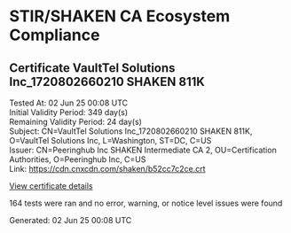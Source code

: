 # STIR/SHAKEN CA Ecosystem Compliance

## Certificate VaultTel Solutions Inc_1720802660210 SHAKEN 811K

Tested At: 02 Jun 25 00:08 UTC\
Initial Validity Period: 349 day(s)\
Remaining Validity Period: 24 day(s)\
Subject: CN=VaultTel Solutions Inc_1720802660210 SHAKEN 811K, O=VaultTel Solutions Inc, L=Washington, ST=DC, C=US\
Issuer: CN=Peeringhub Inc SHAKEN Intermediate CA 2, OU=Certification Authorities, O=Peeringhub Inc, C=US\
Link: https://cdn.cnxcdn.com/shaken/b52cc7c2ce.crt

[View certificate details](https://x509.io/?cert=MIIDRTCCAuugAwIBAgIRAKFnGblLLvo0Of1o%2BGGKqHQwCgYIKoZIzj0EAwIwfDELMAkGA1UEBhMCVVMxFzAVBgNVBAoMDlBlZXJpbmdodWIgSW5jMSIwIAYDVQQLDBlDZXJ0aWZpY2F0aW9uIEF1dGhvcml0aWVzMTAwLgYDVQQDDCdQZWVyaW5naHViIEluYyBTSEFLRU4gSW50ZXJtZWRpYXRlIENBIDIwHhcNMjQwNzEyMTY0NDIwWhcNMjUwNjI1MTgyODI0WjCBizELMAkGA1UEBhMCVVMxCzAJBgNVBAgMAkRDMRMwEQYDVQQHDApXYXNoaW5ndG9uMR8wHQYDVQQKDBZWYXVsdFRlbCBTb2x1dGlvbnMgSW5jMTkwNwYDVQQDDDBWYXVsdFRlbCBTb2x1dGlvbnMgSW5jXzE3MjA4MDI2NjAyMTAgU0hBS0VOIDgxMUswWTATBgcqhkjOPQIBBggqhkjOPQMBBwNCAAR38DC%2F3Eg5afWyShzxviwovMtFYiRMllXswCFCd7xH8WQr4AD5LShDj0AioeUjxz9VREjn1BU0J1HbPa9%2FNsZNo4IBPDCCATgwDgYDVR0PAQH%2FBAQDAgeAMAwGA1UdEwEB%2FwQCMAAwHQYDVR0OBBYEFER3ORfO%2FfcDzn6swaONNr4AyP%2FAMB8GA1UdIwQYMBaAFK6hc1GIKVcRygyp9LEKbk64S00HMBcGA1UdIAQQMA4wDAYKYIZIAYb%2FCQEBBDAWBggrBgEFBQcBGgQKMAigBhYEODExSzCBpgYDVR0fBIGeMIGbMIGYoDqgOIY2aHR0cHM6Ly9hdXRoZW50aWNhdGUtYXBpLmljb25lY3Rpdi5jb20vZG93bmxvYWQvdjEvY3JsolqkWDBWMRQwEgYDVQQHDAtCcmlkZ2V3YXRlcjELMAkGA1UECAwCTkoxEzARBgNVBAMMClNUSS1QQSBDUkwxCzAJBgNVBAYTAlVTMQ8wDQYDVQQKDAZTVEktUEEwCgYIKoZIzj0EAwIDSAAwRQIgCnVAxho5vqaLiXSCL9ByX%2BhwWEwvx7dJIeLaCk4y1MoCIQCtuEDzy%2FO%2BLsqhH%2FrGb6A4%2FczAzB42Wevu0GCqRN9FSw%3D%3D)

164 tests were ran and no error, warning, or notice level issues were found


Generated: 02 Jun 25 00:08 UTC